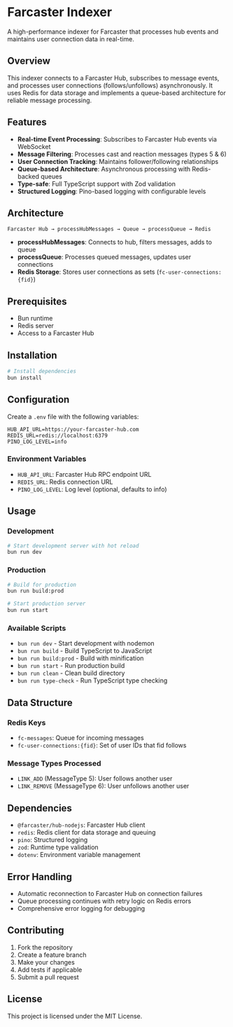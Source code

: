 # Farcaster Indexer

A high-performance indexer for Farcaster that processes hub events and maintains user connection data in real-time.

## Overview

This indexer connects to a Farcaster Hub, subscribes to message events, and processes user connections (follows/unfollows) asynchronously. It uses Redis for data storage and implements a queue-based architecture for reliable message processing.

## Features

- **Real-time Event Processing**: Subscribes to Farcaster Hub events via WebSocket
- **Message Filtering**: Processes cast and reaction messages (types 5 & 6)
- **User Connection Tracking**: Maintains follower/following relationships
- **Queue-based Architecture**: Asynchronous processing with Redis-backed queues
- **Type-safe**: Full TypeScript support with Zod validation
- **Structured Logging**: Pino-based logging with configurable levels

## Architecture

```
Farcaster Hub → processHubMessages → Queue → processQueue → Redis
```

- **processHubMessages**: Connects to hub, filters messages, adds to queue
- **processQueue**: Processes queued messages, updates user connections
- **Redis Storage**: Stores user connections as sets (`fc-user-connections:{fid}`)

## Prerequisites

- Bun runtime
- Redis server
- Access to a Farcaster Hub

## Installation

```bash
# Install dependencies
bun install
```

## Configuration

Create a `.env` file with the following variables:

```env
HUB_API_URL=https://your-farcaster-hub.com
REDIS_URL=redis://localhost:6379
PINO_LOG_LEVEL=info
```

### Environment Variables

- `HUB_API_URL`: Farcaster Hub RPC endpoint URL
- `REDIS_URL`: Redis connection URL
- `PINO_LOG_LEVEL`: Log level (optional, defaults to info)

## Usage

### Development

```bash
# Start development server with hot reload
bun run dev
```

### Production

```bash
# Build for production
bun run build:prod

# Start production server
bun run start
```

### Available Scripts

- `bun run dev` - Start development with nodemon
- `bun run build` - Build TypeScript to JavaScript
- `bun run build:prod` - Build with minification
- `bun run start` - Run production build
- `bun run clean` - Clean build directory
- `bun run type-check` - Run TypeScript type checking

## Data Structure

### Redis Keys

- `fc-messages`: Queue for incoming messages
- `fc-user-connections:{fid}`: Set of user IDs that fid follows

### Message Types Processed

- `LINK_ADD` (MessageType 5): User follows another user
- `LINK_REMOVE` (MessageType 6): User unfollows another user

## Dependencies

- `@farcaster/hub-nodejs`: Farcaster Hub client
- `redis`: Redis client for data storage and queuing
- `pino`: Structured logging
- `zod`: Runtime type validation
- `dotenv`: Environment variable management

## Error Handling

- Automatic reconnection to Farcaster Hub on connection failures
- Queue processing continues with retry logic on Redis errors
- Comprehensive error logging for debugging

## Contributing

1. Fork the repository
2. Create a feature branch
3. Make your changes
4. Add tests if applicable
5. Submit a pull request

## License

This project is licensed under the MIT License.
